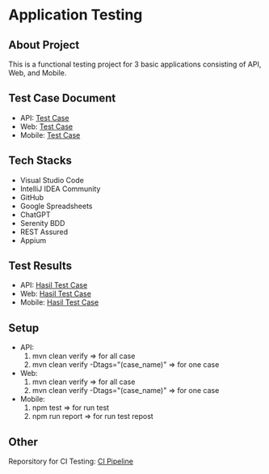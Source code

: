 # Application Testing

## About Project
This is a functional testing project for 3 basic applications consisting of API, Web, and Mobile.

## Test Case Document
- API: [Test Case](https://docs.google.com/spreadsheets/d/1i_G-oOlmLxXV2qiXfqHehO_6qh1V3bHjLc9Kd30nKnE/edit?usp=sharing)
- Web: [Test Case](https://docs.google.com/spreadsheets/d/17s3Q81sJVUgFnIGdLQms-d4lpD8QWMCOPmJxCCjfSVM/edit?usp=sharing)
- Mobile: [Test Case](https://docs.google.com/spreadsheets/d/1XuIm_LodO0nfzwtTL3yyMmgO_-q6YzwNd2JOA4wpplQ/edit?usp=sharing)

## Tech Stacks
- Visual Studio Code
- IntelliJ IDEA Community
- GitHub
- Google Spreadsheets
- ChatGPT
- Serenity BDD
- REST Assured
- Appium

## Test Results
- API: [Hasil Test Case](https://github.com/jstmnd/mini-project_ni-wayan-amanda-putri-astawa/assets/99030230/bc6bb2bf-70f9-4237-822d-f7f42fcd910a) 
- Web: [Hasil Test Case](https://github.com/jstmnd/mini-project_ni-wayan-amanda-putri-astawa/assets/99030230/d4a5403d-f735-4656-9d80-655cde8814e5)
- Mobile: [Hasil Test Case](https://github.com/jstmnd/mini-project_ni-wayan-amanda-putri-astawa/assets/99030230/622aa36a-f9a6-4e10-9c6a-085ec3e9f0b6)

## Setup 
- API: 
    1. mvn clean verify => for all case
    2. mvn clean verify -Dtags="(case_name)" => for one case
- Web: 
    1. mvn clean verify => for all case
    2. mvn clean verify -Dtags="(case_name)" => for one case
- Mobile: 
    1. npm test => for run test
    2. npm run report => for run test repost

## Other
Reporsitory for CI Testing: [CI Pipeline](https://github.com/jstmnd/mini-project_ci-testing)   